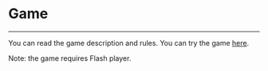 # Game
***
You can read the game description and rules. You can try the game [here](http://www.hexagongame.org/).

Note: the game requires Flash player.
